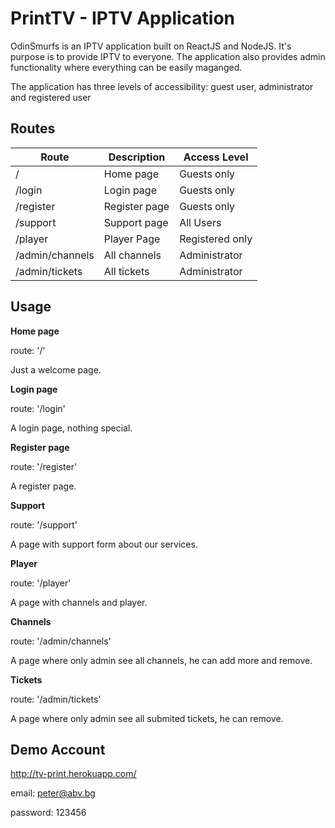 # PrintTV - IPTV Application

OdinSmurfs is an IPTV application built on ReactJS and NodeJS. It's purpose is to provide IPTV to everyone. The application also provides admin functionality where everything can be easily maganged.

The application has three levels of accessibility: guest user, administrator and registered user

## Routes
| Route  | Description | Access Level |
| ------------- | ------------- | ------------- |
| /  | Home page  | Guests only |
| /login  | Login page  | Guests only |
| /register  | Register page  | Guests only |
| /support  | Support page  | All Users |
| /player  | Player Page  | Registered only |
| /admin/channels  | All channels  | Administrator |
| /admin/tickets | All tickets  | Administrator |

## Usage

**Home page**

route: '/'

Just a welcome page.

**Login page**

route: '/login'

A login page, nothing special.

**Register page**

route: '/register'

A register page.

**Support**

route: '/support'

A page with support form about our services.

**Player**

route: '/player'

A page with channels and player.

**Channels**

route: '/admin/channels'

A page where only admin see all channels, he can add more and remove.

**Tickets**

route: '/admin/tickets'

A page where only admin see all submited tickets, he can remove.

## Demo Account

http://tv-print.herokuapp.com/

email: peter@abv.bg

password: 123456
